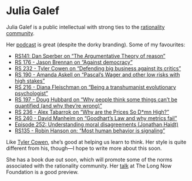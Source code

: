 # Julia Galef
Julia Galef is a public intellectual with strong ties to the [rationality community](https://www.lesswrong.com/).

Her [podcast](http://rationallyspeakingpodcast.org/) is great (despite the dorky branding). Some of my favourites:

*  [RS141: Dan Sperber on “The Argumentative Theory of reason”](http://rationallyspeakingpodcast.org/show/rs141-dan-sperber-on-the-argumentative-theory-of-reason.html) 
*  [RS 176 - Jason Brennan on “Against democracy”](http://rationallyspeakingpodcast.org/show/rs-176-jason-brennan-on-against-democracy.html) 
* [RS 232 - Tyler Cowen on “Defending big business against its critics”](http://rationallyspeakingpodcast.org/show/rs-232-tyler-cowen-on-defending-big-business-against-its-cri.html) 
*  [RS 190 - Amanda Askell on “Pascal’s Wager and other low risks with high stakes”](http://rationallyspeakingpodcast.org/show/rs-190-amanda-askell-on-pascals-wager-and-other-low-risks-wi.html) 
*  [RS 216 - Diana Fleischman on “Being a transhumanist evolutionary psychologist”](http://rationallyspeakingpodcast.org/show/rs-216-diana-fleischman-on-being-a-transhumanist-evolutionar.html) 
*  [RS 197 - Doug Hubbard on “Why people think some things can’t be quantified (and why they’re wrong)”](http://rationallyspeakingpodcast.org/show/rs-197-doug-hubbard-on-why-people-think-some-things-cant-be.html) 
*  [RS 236 - Alex Tabarrok on “Why are the Prices So D*mn High?”](http://rationallyspeakingpodcast.org/show/rs-236-alex-tabarrok-on-why-are-the-prices-so-dmn-high.html) 
*  [RS 240 - David Manheim on “Goodhart’s Law and why metrics fail”](http://rationallyspeakingpodcast.org/show/rs-240-david-manheim-on-goodharts-law-and-why-metrics-fail.html) 
*  [Episode 252: Understanding moral disagreements (Jonathan Haidt)](http://rationallyspeakingpodcast.org/show/episode-252-understanding-moral-disagreements-jonathan-haidt.html) 
* [RS135 - Robin Hanson on: “Most human behavior is signaling”](http://rationallyspeakingpodcast.org/show/rs135-robin-hanson-on-most-human-behavior-is-signaling.html) 

Like [Tyler Cowen](/people/tyler-cowen.md), she’s good at helping us learn to think. Her style is quite different from his, though—I hope to write more about this soon.

She has a book due out soon, which will promote some of the norms associated with the rationality community. Her [talk](https://www.youtube.com/watch?v=yfRC8ZgBXZw) at The Long Now Foundation is a good preview.


<!-- #web/people -->

<!-- {BearID:julia-galef.md} -->
